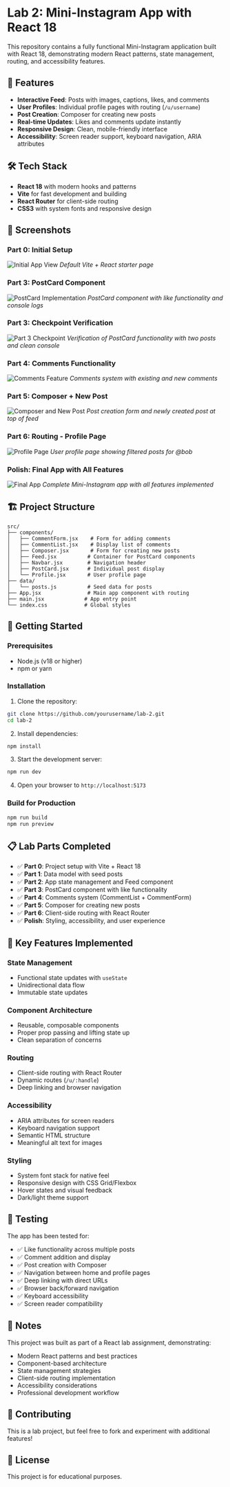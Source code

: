 # Lab 2: Mini-Instagram App with React 18

This repository contains a fully functional Mini-Instagram application built with React 18, demonstrating modern React patterns, state management, routing, and accessibility features.

## 🚀 Features

- **Interactive Feed**: Posts with images, captions, likes, and comments
- **User Profiles**: Individual profile pages with routing (`/u/username`)
- **Post Creation**: Composer for creating new posts
- **Real-time Updates**: Likes and comments update instantly
- **Responsive Design**: Clean, mobile-friendly interface
- **Accessibility**: Screen reader support, keyboard navigation, ARIA attributes

## 🛠️ Tech Stack

- **React 18** with modern hooks and patterns
- **Vite** for fast development and building
- **React Router** for client-side routing
- **CSS3** with system fonts and responsive design

## 📱 Screenshots

### Part 0: Initial Setup
![Initial App View](screenshots/part0-initial-app.png)
*Default Vite + React starter page*

### Part 3: PostCard Component
![PostCard Implementation](screenshots/part3-postcard.png)
*PostCard component with like functionality and console logs*

### Part 3: Checkpoint Verification
![Part 3 Checkpoint](screenshots/part3-checkpoint.png)
*Verification of PostCard functionality with two posts and clean console*

### Part 4: Comments Functionality
![Comments Feature](screenshots/part4-comments.png)
*Comments system with existing and new comments*

### Part 5: Composer + New Post
![Composer and New Post](screenshots/part5-composer.png)
*Post creation form and newly created post at top of feed*

### Part 6: Routing - Profile Page
![Profile Page](screenshots/part6-profile.png)
*User profile page showing filtered posts for @bob*

### Polish: Final App with All Features
![Final App](screenshots/final-app.png)
*Complete Mini-Instagram app with all features implemented*

## 🏗️ Project Structure

```
src/
├── components/
│   ├── CommentForm.jsx    # Form for adding comments
│   ├── CommentList.jsx    # Display list of comments
│   ├── Composer.jsx       # Form for creating new posts
│   ├── Feed.jsx          # Container for PostCard components
│   ├── Navbar.jsx        # Navigation header
│   ├── PostCard.jsx      # Individual post display
│   └── Profile.jsx       # User profile page
├── data/
│   └── posts.js          # Seed data for posts
├── App.jsx               # Main app component with routing
├── main.jsx             # App entry point
└── index.css            # Global styles
```

## 🚀 Getting Started

### Prerequisites
- Node.js (v18 or higher)
- npm or yarn

### Installation

1. Clone the repository:
```bash
git clone https://github.com/yourusername/lab-2.git
cd lab-2
```

2. Install dependencies:
```bash
npm install
```

3. Start the development server:
```bash
npm run dev
```

4. Open your browser to `http://localhost:5173`

### Build for Production

```bash
npm run build
npm run preview
```

## 📋 Lab Parts Completed

- ✅ **Part 0**: Project setup with Vite + React 18
- ✅ **Part 1**: Data model with seed posts
- ✅ **Part 2**: App state management and Feed component
- ✅ **Part 3**: PostCard component with like functionality
- ✅ **Part 4**: Comments system (CommentList + CommentForm)
- ✅ **Part 5**: Composer for creating new posts
- ✅ **Part 6**: Client-side routing with React Router
- ✅ **Polish**: Styling, accessibility, and user experience

## 🎯 Key Features Implemented

### State Management
- Functional state updates with `useState`
- Unidirectional data flow
- Immutable state updates

### Component Architecture
- Reusable, composable components
- Proper prop passing and lifting state up
- Clean separation of concerns

### Routing
- Client-side routing with React Router
- Dynamic routes (`/u/:handle`)
- Deep linking and browser navigation

### Accessibility
- ARIA attributes for screen readers
- Keyboard navigation support
- Semantic HTML structure
- Meaningful alt text for images

### Styling
- System font stack for native feel
- Responsive design with CSS Grid/Flexbox
- Hover states and visual feedback
- Dark/light theme support

## 🧪 Testing

The app has been tested for:
- ✅ Like functionality across multiple posts
- ✅ Comment addition and display
- ✅ Post creation with Composer
- ✅ Navigation between home and profile pages
- ✅ Deep linking with direct URLs
- ✅ Browser back/forward navigation
- ✅ Keyboard accessibility
- ✅ Screen reader compatibility

## 📝 Notes

This project was built as part of a React lab assignment, demonstrating:
- Modern React patterns and best practices
- Component-based architecture
- State management strategies
- Client-side routing implementation
- Accessibility considerations
- Professional development workflow

## 🤝 Contributing

This is a lab project, but feel free to fork and experiment with additional features!

## 📄 License

This project is for educational purposes.